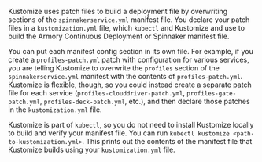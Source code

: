 Kustomize uses patch files to build a deployment file by overwriting sections of the `spinnakerservice.yml` manifest file. You declare your patch files in a `kustomization.yml` file, which `kubectl` and Kustomize and use to build the Armory Continuous Deployment or Spinnaker manifest file.

You can put each manifest config section in its own file. For example, if you create a `profiles-patch.yml` patch with configuration for various services, you are telling Kustomize to overwrite the `profiles` section of the `spinnakerservice.yml` manifest with the contents of `profiles-patch.yml`.  Kustomize is flexible, though, so you could instead create a separate patch file for each service (`profiles-clouddriver-patch.yml`, `profiles-gate-patch.yml`, `profiles-deck-patch.yml`, etc.), and then declare those patches in the `kustomization.yml` file.

Kustomize is part of `kubectl`, so you do not need to install Kustomize locally to build and verify your manifest file. You can run `kubectl kustomize <path-to-kustomization.yml>`. This prints out the contents of the manifest file that Kustomize builds using your `kustomization.yml` file.
